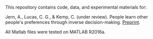 This repository contains code, data, and experimental materials for:

Jern, A., Lucas, C. G., & Kemp, C. (under review). People learn other people's preferences through inverse decision-making. [Preprint](https://osf.io/g58yx/).

All Matlab files were tested on MATLAB R2016a.

